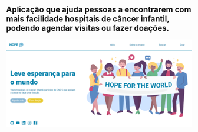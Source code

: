 <h2>Aplicação que ajuda pessoas a encontrarem com mais facilidade hospitais de câncer infantil, podendo agendar visitas ou fazer doações.</h2>
<img src="https://github.com/thayanemenezes/Hope/blob/main/hope1.png?raw=true">
